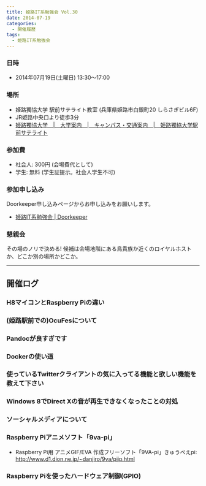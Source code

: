 ```yaml
---
title: 姫路IT系勉強会 Vol.30
date: 2014-07-19
categories:
  - 開催履歴
tags:
  - 姫路IT系勉強会
---
```


### 日時

-   2014年07月19日(土曜日) 13:30～17:00

### 場所

-   姫路獨協大学 駅前サテライト教室 (兵庫県姫路市白銀町20 しらさぎビル6F)
-   JR姫路中央口より徒歩3分
-   [姫路獨協大学　|　大学案内　|　キャンパス・交通案内　|　姫路獨協大学駅前サテライト](http://www.himeji-du.ac.jp/access/satellite/)

### 参加費

-   社会人: 300円 (会場費代として)
-   学生: 無料 (学生証提示。社会人学生不可)

### 参加申し込み

Doorkeeper申し込みページからお申し込みをお願いします。

-   [姫路IT系勉強会 | Doorkeeper](http://histudy.doorkeeper.jp/events/13220)

### 懇親会

その場のノリで決める!
候補は会場地階にある鳥貴族か近くのロイヤルホストか、どこか別の場所かどこか。

------------------------------------------------------------------------

開催ログ
--------

### H8マイコンとRaspberry Piの違い

### (姫路駅前での)OcuFesについて

### Pandocが良すぎです

### Dockerの使い道

### 使っているTwitterクライアントの気に入ってる機能と欲しい機能を教えて下さい

### Windows 8でDirect Xの音が再生できなくなったことの対処

### ソーシャルメディアについて

### Raspberry Piアニメソフト「9va-pi」

-   Raspberry Pi用 アニメGIF/EVA 作成フリーソフト「9VA-pi」きゅうべえpi: <http://www.d1.dion.ne.jp/~danjiro/9va/pijp.html>

### Raspberry Piを使ったハードウェア制御(GPIO)
